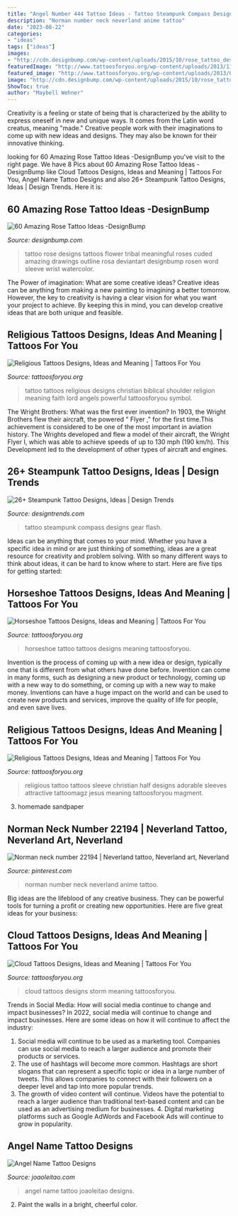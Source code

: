 ```yaml
---
title: "Angel Number 444 Tattoo Ideas - Tattoo Steampunk Compass Designs Gear Flash"
description: "Norman number neck neverland anime tattoo"
date: "2023-08-22"
categories:
- "ideas"
tags: ["ideas"]
images:
- "http://cdn.designbump.com/wp-content/uploads/2015/10/rose_tattoo_design_by_hamysart600_800.jpg"
featuredImage: "http://www.tattoosforyou.org/wp-content/uploads/2013/11/Small-Horseshoe-Tattoo.jpg"
featured_image: "http://www.tattoosforyou.org/wp-content/uploads/2013/09/Religious-Tattoo-Designs-For-Men.jpg"
image: "http://cdn.designbump.com/wp-content/uploads/2015/10/rose_tattoo_design_by_hamysart600_800.jpg"
ShowToc: true
author: "Maybell Wehner"
---
```



Creativity is a feeling or state of being that is characterized by the ability to express oneself in new and unique ways. It comes from the Latin word creatus, meaning "made." Creative people work with their imaginations to come up with new ideas and designs. They may also be known for their innovative thinking.

	

		
looking for 60 Amazing Rose Tattoo Ideas -DesignBump you've visit to the right page. We have 8 Pics about 60 Amazing Rose Tattoo Ideas -DesignBump like Cloud Tattoos Designs, Ideas and Meaning | Tattoos For You, Angel Name Tattoo Designs and also 26+ Steampunk Tattoo Designs, Ideas | Design Trends. Here it is:
		
    
## 60 Amazing Rose Tattoo Ideas -DesignBump

<img loading=lazy src="http://cdn.designbump.com/wp-content/uploads/2015/10/rose_tattoo_design_by_hamysart600_800.jpg" onerror="this.onerror=null;this.src='https://tse3.mm.bing.net/th?id=OIP.xLZtIlXWZZm8P3J1mfgGTQHaJ4&amp;pid=15.1';" alt="60 Amazing Rose Tattoo Ideas -DesignBump">

_Source: designbump.com_

>tattoo rose designs tattoos flower tribal meaningful roses cuded amazing drawings outline rosa deviantart designbump rosen word sleeve wrist watercolor. 

	

The Power of imagination: What are some creative ideas?
Creative ideas can be anything from making a new painting to imagining a better tomorrow. However, the key to creativity is having a clear vision for what you want your project to achieve. By keeping this in mind, you can develop creative ideas that are both unique and feasible.

    
## Religious Tattoos Designs, Ideas And Meaning | Tattoos For You

<img loading=lazy src="http://www.tattoosforyou.org/wp-content/uploads/2013/09/Religious-Tattoo-Designs-For-Men.jpg" onerror="this.onerror=null;this.src='https://tse3.mm.bing.net/th?id=OIP.YDQ5kh_Pswga-iEErwtNoQHaJ6&amp;pid=15.1';" alt="Religious Tattoos Designs, Ideas and Meaning | Tattoos For You">

_Source: tattoosforyou.org_

>tattoo tattoos religious designs christian biblical shoulder religion meaning faith lord angels powerful tattoosforyou symbol. 

	

The Wright Brothers: What was the first ever invention?
In 1903, the Wright Brothers flew their aircraft, the powered " Flyer ," for the first time.This achievement is considered to be one of the most important in aviation history. The Wrights developed and flew a model of their aircraft, the Wright Flyer I, which was able to achieve speeds of up to 130 mph (190 km/h). This Development led to the development of other types of aircraft and engines.

    
## 26+ Steampunk Tattoo Designs, Ideas | Design Trends

<img loading=lazy src="http://images.designtrends.com/wp-content/uploads/2016/02/11131643/Compass-Gear-Steampunk-Tattoo-Design.jpg" onerror="this.onerror=null;this.src='https://tse3.mm.bing.net/th?id=OIP.pktw8dmDYmoFp3n_kY2NvAHaHa&amp;pid=15.1';" alt="26+ Steampunk Tattoo Designs, Ideas | Design Trends">

_Source: designtrends.com_

>tattoo steampunk compass designs gear flash. 

	

Ideas can be anything that comes to your mind. Whether you have a specific idea in mind or are just thinking of something, ideas are a great resource for creativity and problem solving. With so many different ways to think about ideas, it can be hard to know where to start. Here are five tips for getting started: 

    
## Horseshoe Tattoos Designs, Ideas And Meaning | Tattoos For You

<img loading=lazy src="http://www.tattoosforyou.org/wp-content/uploads/2013/11/Small-Horseshoe-Tattoo.jpg" onerror="this.onerror=null;this.src='https://tse4.mm.bing.net/th?id=OIP.S20XoOFsQmlH4F-XSyCCYgHaJr&amp;pid=15.1';" alt="Horseshoe Tattoos Designs, Ideas and Meaning | Tattoos For You">

_Source: tattoosforyou.org_

>horseshoe tattoo tattoos designs meaning tattoosforyou. 

	

Invention is the process of coming up with a new idea or design, typically one that is different from what others have done before. Invention can come in many forms, such as designing a new product or technology, coming up with a new way to do something, or coming up with a new way to make money. Inventions can have a huge impact on the world and can be used to create new products and services, improve the quality of life for people, and even save lives.

    
## Religious Tattoos Designs, Ideas And Meaning | Tattoos For You

<img loading=lazy src="http://www.tattoosforyou.org/wp-content/uploads/2013/09/Religious-Tattoo-Sleeves.jpg" onerror="this.onerror=null;this.src='https://tse3.mm.bing.net/th?id=OIP._OIlNlwdHHI1T70_Nbuf0gHaOZ&amp;pid=15.1';" alt="Religious Tattoos Designs, Ideas and Meaning | Tattoos For You">

_Source: tattoosforyou.org_

>religious tattoo tattoos sleeve christian half designs adorable sleeves attractive tattoomagz jesus meaning tattoosforyou magment. 

	

3. homemade sandpaper

    
## Norman Neck Number 22194 | Neverland Tattoo, Neverland Art, Neverland

<img loading=lazy src="https://i.pinimg.com/736x/c3/32/af/c332af2a2c0b0742f95e0bb11f00ef7f.jpg" onerror="this.onerror=null;this.src='https://tse2.mm.bing.net/th?id=OIP.YCujXT40weKqQao5SuunJQHaCz&amp;pid=15.1';" alt="Norman neck number 22194 | Neverland tattoo, Neverland art, Neverland">

_Source: pinterest.com_

>norman number neck neverland anime tattoo. 

	

Big ideas are the lifeblood of any creative business. They can be powerful tools for turning a profit or creating new opportunities. Here are five great ideas for your business:

    
## Cloud Tattoos Designs, Ideas And Meaning | Tattoos For You

<img loading=lazy src="http://www.tattoosforyou.org/wp-content/uploads/2013/10/Cloud-Tattoos-Designs.jpg" onerror="this.onerror=null;this.src='https://tse1.mm.bing.net/th?id=OIP.pjtQlim4Sl_V-L5reO5NJgHaJ6&amp;pid=15.1';" alt="Cloud Tattoos Designs, Ideas and Meaning | Tattoos For You">

_Source: tattoosforyou.org_

>cloud tattoos designs storm meaning tattoosforyou. 

	

Trends in Social Media: How will social media continue to change and impact businesses?
In 2022, social media will continue to change and impact businesses. Here are some ideas on how it will continue to affect the industry: 
1. Social media will continue to be used as a marketing tool. Companies can use social media to reach a larger audience and promote their products or services. 
2. The use of hashtags will become more common. Hashtags are short slogans that can represent a specific topic or idea in a large number of tweets. This allows companies to connect with their followers on a deeper level and tap into more popular trends. 
3. The growth of video content will continue. Videos have the potential to reach a larger audience than traditional text-based content and can be used as an advertising medium for businesses. 4. Digital marketing platforms such as Google AdWords and Facebook Ads will continue to grow in popularity.

    
## Angel Name Tattoo Designs

<img loading=lazy src="https://www.joaoleitao.com/tattoo-name/files/female-names5/tattoo-design-name-angel-02.png" onerror="this.onerror=null;this.src='https://tse4.mm.bing.net/th?id=OIP.rdg_5flF33z6W7s0Cz8I5AHaEg&amp;pid=15.1';" alt="Angel Name Tattoo Designs">

_Source: joaoleitao.com_

>angel name tattoo joaoleitao designs. 

	

2. Paint the walls in a bright, cheerful color.

